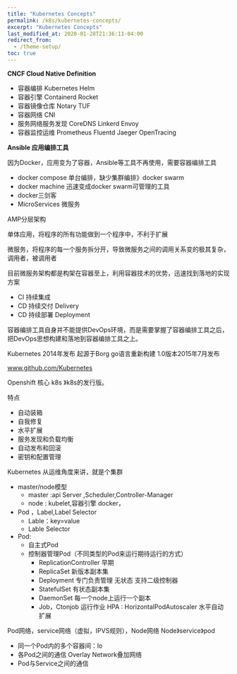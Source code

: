 ```yaml
---
title: "Kubernetes Concepts"
permalink: /k8s/kubernetes-concepts/
excerpt: "Kubernetes Concepts"
last_modified_at: 2020-01-28T21:36:11-04:00
redirect_from:
  - /theme-setup/
toc: true
---
```


**CNCF Cloud Native Definition**


- 容器编排  Kubernetes   Helm
- 容器引擎  Containerd   Rocket
- 容器镜像仓库 Notary TUF
- 容器网络  CNI
- 服务网络服务发现  CoreDNS  Linkerd  Envoy
- 容器监控运维  Prometheus   Fluentd   Jaeger  OpenTracing


**Ansible  应用编排工具**

因为Docker，应用变为了容器，Ansible等工具不再使用，需要容器编排工具

- docker compose 单台编排，缺少集群编排》docker swarm
- docker machine 迅速变成docker swarm可管理的工具
- docker三剑客
- MicroServices 微服务

AMP分层架构

单体应用，将程序的所有功能做到一个程序中，不利于扩展

微服务，将程序的每一个服务拆分开，导致微服务之间的调用关系变的极其复杂，调用者，被调用者

目前微服务架构都是构架在容器至上，利用容器技术的优势，迅速找到落地的实现方案

- CI 持续集成
- CD 持续交付  Delivery
- CD 持续部署  Deployment

容器编排工具自身并不能提供DevOps环境，而是需要掌握了容器编排工具之后，把DevOps思想构建和落地到容器编排工具之上。

Kubernetes 2014年发布 起源于Borg  go语言重新构建 1.0版本2015年7月发布

www.github.com/Kubernetes

Openshift  核心 k8s 》k8s的发行版。

特点
  - 自动装箱
  - 自我修复
  - 水平扩展
  - 服务发现和负载均衡
  - 自动发布和回滚
  - 密钥和配置管理

Kubernetes 从运维角度来讲，就是个集群
  - master/node模型
    - master :api Server ,Scheduler,Controller-Manager
    - node : kubelet,容器引擎 docker，
  - Pod  ，Label,Label Selector
    - Lable：key=value
    - Lable Selector
  - Pod:
    - 自主式Pod
    - 控制器管理Pod（不同类型的Pod来运行期待运行的方式）
      - ReplicationController 早期
      - ReplicaSet 新版本副本集
      - Deployment 专门负责管理 无状态  支持二级控制器
      - StatefulSet 有状态副本集
      - DaemonSet 每一个node上运行一个副本
      - Job，Ctonjob  运行作业
HPA : HorizontalPodAutoscaler 水平自动扩展


Pod网络，service网络（虚拟，IPVS规则），Node网络
Node》service》pod

  - 同一个Pod内的多个容器间：lo
  - 各Pod之间的通信 Overlay Network叠加网络
  - Pod与Service之间的通信
